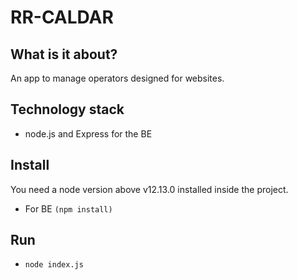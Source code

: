 # RR-CALDAR

## What is it about?

An app to manage operators designed for websites.

## Technology stack

- node.js and Express for the BE

## Install

You need a node version above v12.13.0 installed inside the project.

- For BE `(npm install)`

## Run

- `node index.js`
